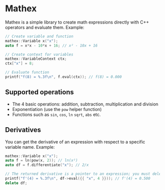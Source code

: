 # Mathex

Mathex is a simple library to create math expressions directly with C++ operators and evaluate them. Example:

```cpp
// Create variable and function
mathex::Variable x("x");
auto f = x*x - 10*x + 16; // x² - 10x + 16

// Create context for variables
mathex::VariableContext ctx;
ctx["x"] = 8;

// Evaluate function
printf("f(8) = %.3f\n", f.eval(ctx)); // f(8) = 0.000
```

## Supported operations

- The 4 basic operations: addition, subtraction, multiplication and division
- Exponentiation (use the `pow` helper function)
- Functions such as `sin`, `cos`, `ln` `sqrt`, `abs` etc.

## Derivatives

You can get the derivative of an expression with respect to a specific variable name. Example:

```cpp
mathex::Variable x("x");
auto f = ln(pow(x, 2)); // ln(x²)
auto df = f.differentiate("x"); // 2/x

// The returned derivative is a pointer to an expression; you must delete it manually after usage
printf("f'(4) = %.3f\n", df->eval({{ "x", 4 }})); // f'(4) = 0.500
delete df;
```